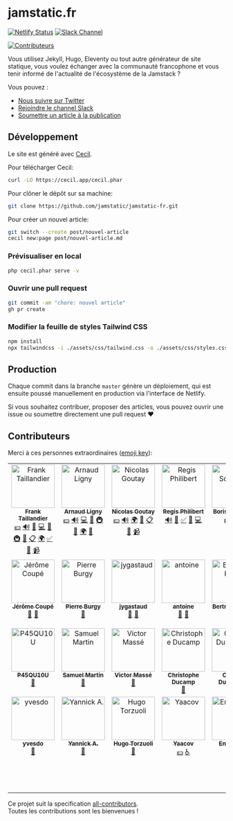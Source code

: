 # jamstatic.fr

[![Netlify Status](https://api.netlify.com/api/v1/badges/5f02cf72-0ba6-4fd3-a606-29262d8d8606/deploy-status)](https://app.netlify.com/sites/jamstatic/deploys)
[![Slack Channel](https://jamstatic.herokuapp.com/badge.svg)](https://jamstatic.herokuapp.com)
<!-- ALL-CONTRIBUTORS-BADGE:START - Do not remove or modify this section -->
[![Contributeurs](https://img.shields.io/badge/all_contributors-27-orange.svg?style=flat-square)](#contributeurs)
<!-- ALL-CONTRIBUTORS-BADGE:END -->

Vous utilisez Jekyll, Hugo, Eleventy ou tout autre générateur de site statique, vous
voulez échanger avec la communauté francophone et vous tenir informé de
l'actualité de l'écosystème de la Jamstack ?

Vous pouvez :

* [Nous suivre sur Twitter](https://twitter.com/jamstatic_fr)
* [Rejoindre le channel Slack](https://jamstatic.fr/slack/)
* [Soumettre un article à la publication](https://github.com/jamstatic/jamstatic-fr/projects/1)

## Développement

Le site est généré avec [Cecil](https://cecil.app).

Pour télécharger Cecil:

```bash
curl -LO https://cecil.app/cecil.phar
```

Pour clôner le dépôt sur sa machine:

```bash
git clone https://github.com/jamstatic/jamstatic-fr.git
```

Pour créer un nouvel article:

```bash
git switch --create post/nouvel-article
cecil new:page post/nouvel-article.md
```

### Prévisualiser en local

```bash
php cecil.phar serve -v
```

### Ouvrir une pull request

```bash
git commit -am "chore: nouvel article"
gh pr create
```

### Modifier la feuille de styles Tailwind CSS

```bash
npm install
npx tailwindcss -i ./assets/css/tailwind.css -o ./assets/css/styles.css
```

## Production

Chaque commit dans la branche `master` génère un déploiement, qui est ensuite poussé manuellement en production via l'interface de Netlify.

Si vous souhaitez contribuer, proposer des articles, vous pouvez ouvrir une issue ou soumettre directement une pull request :heart:

## Contributeurs

Merci à ces personnes extraordinaires ([emoji key](https://github.com/kentcdodds/all-contributors#emoji-key)):

<!-- ALL-CONTRIBUTORS-LIST:START - Do not remove or modify this section -->
<!-- prettier-ignore-start -->
<!-- markdownlint-disable -->
<table>
  <tbody>
    <tr>
      <td align="center" valign="top" width="14.28%"><a href="https://frank.taillandier.me"><img src="https://avatars3.githubusercontent.com/u/103008?v=4?s=100" width="100px;" alt="Frank Taillandier"/><br /><sub><b>Frank Taillandier</b></sub></a><br /><a href="#financial-DirtyF" title="Financial">💵</a> <a href="#audio-DirtyF" title="Audio">🔊</a> <a href="#blog-DirtyF" title="Blogposts">📝</a> <a href="https://github.com/jamstatic/jamstatic-fr/commits?author=DirtyF" title="Code">💻</a> <a href="#design-DirtyF" title="Design">🎨</a> <a href="#infra-DirtyF" title="Infrastructure (Hosting, Build-Tools, etc)">🚇</a> <a href="#maintenance-DirtyF" title="Maintenance">🚧</a> <a href="#eventOrganizing-DirtyF" title="Event Organizing">📋</a> <a href="#translation-DirtyF" title="Translation">🌍</a> <a href="#tutorial-DirtyF" title="Tutorials">✅</a> <a href="#talk-DirtyF" title="Talks">📢</a> <a href="#video-DirtyF" title="Videos">📹</a></td>
      <td align="center" valign="top" width="14.28%"><a href="https://arnaudligny.fr"><img src="https://avatars0.githubusercontent.com/u/80580?v=4?s=100" width="100px;" alt="Arnaud Ligny"/><br /><sub><b>Arnaud Ligny</b></sub></a><br /><a href="#financial-Narno" title="Financial">💵</a> <a href="#audio-Narno" title="Audio">🔊</a> <a href="https://github.com/jamstatic/jamstatic-fr/commits?author=Narno" title="Code">💻</a> <a href="#maintenance-Narno" title="Maintenance">🚧</a> <a href="#infra-Narno" title="Infrastructure (Hosting, Build-Tools, etc)">🚇</a> <a href="#blog-Narno" title="Blogposts">📝</a> <a href="#translation-Narno" title="Translation">🌍</a> <a href="#talk-Narno" title="Talks">📢</a></td>
      <td align="center" valign="top" width="14.28%"><a href="https://phacks.dev/"><img src="https://avatars1.githubusercontent.com/u/2587348?v=4?s=100" width="100px;" alt="Nicolas Goutay"/><br /><sub><b>Nicolas Goutay</b></sub></a><br /><a href="#financial-phacks" title="Financial">💵</a> <a href="#audio-phacks" title="Audio">🔊</a> <a href="#translation-phacks" title="Translation">🌍</a> <a href="#blog-phacks" title="Blogposts">📝</a> <a href="#eventOrganizing-phacks" title="Event Organizing">📋</a> <a href="#talk-phacks" title="Talks">📢</a> <a href="#video-phacks" title="Videos">📹</a></td>
      <td align="center" valign="top" width="14.28%"><a href="https://regisphilibert.com"><img src="https://avatars2.githubusercontent.com/u/1480503?v=4?s=100" width="100px;" alt="Regis Philibert"/><br /><sub><b>Regis Philibert</b></sub></a><br /><a href="#audio-regisphilibert" title="Audio">🔊</a> <a href="#blog-regisphilibert" title="Blogposts">📝</a> <a href="#tutorial-regisphilibert" title="Tutorials">✅</a> <a href="https://github.com/jamstatic/jamstatic-fr/pulls?q=is%3Apr+reviewed-by%3Aregisphilibert" title="Reviewed Pull Requests">👀</a> <a href="https://github.com/jamstatic/jamstatic-fr/commits?author=regisphilibert" title="Code">💻</a></td>
      <td align="center" valign="top" width="14.28%"><a href="https://boris.schapira.dev"><img src="https://avatars0.githubusercontent.com/u/284742?v=4?s=100" width="100px;" alt="Boris Schapira"/><br /><sub><b>Boris Schapira</b></sub></a><br /><a href="#financial-borisschapira" title="Financial">💵</a> <a href="https://github.com/jamstatic/jamstatic-fr/pulls?q=is%3Apr+reviewed-by%3Aborisschapira" title="Reviewed Pull Requests">👀</a> <a href="#blog-borisschapira" title="Blogposts">📝</a></td>
      <td align="center" valign="top" width="14.28%"><a href="https://nicolas-hoizey.com/"><img src="https://avatars2.githubusercontent.com/u/78213?v=4?s=100" width="100px;" alt="Nicolas Hoizey"/><br /><sub><b>Nicolas Hoizey</b></sub></a><br /><a href="#financial-nhoizey" title="Financial">💵</a> <a href="https://github.com/jamstatic/jamstatic-fr/pulls?q=is%3Apr+reviewed-by%3Anhoizey" title="Reviewed Pull Requests">👀</a> <a href="#blog-nhoizey" title="Blogposts">📝</a></td>
      <td align="center" valign="top" width="14.28%"><a href="https://www.goodmotion.fr"><img src="https://avatars2.githubusercontent.com/u/46760?v=4?s=100" width="100px;" alt="Patrick Faramaz"/><br /><sub><b>Patrick Faramaz</b></sub></a><br /><a href="#financial-ipatate" title="Financial">💵</a> <a href="#audio-ipatate" title="Audio">🔊</a> <a href="https://github.com/jamstatic/jamstatic-fr/commits?author=ipatate" title="Code">💻</a> <a href="#blog-ipatate" title="Blogposts">📝</a></td>
    </tr>
    <tr>
      <td align="center" valign="top" width="14.28%"><a href="https://www.webstoemp.com"><img src="https://avatars1.githubusercontent.com/u/657571?v=4?s=100" width="100px;" alt="Jérôme Coupé"/><br /><sub><b>Jérôme Coupé</b></sub></a><br /><a href="#blog-jeromecoupe" title="Blogposts">📝</a> <a href="https://github.com/jamstatic/jamstatic-fr/pulls?q=is%3Apr+reviewed-by%3Ajeromecoupe" title="Reviewed Pull Requests">👀</a></td>
      <td align="center" valign="top" width="14.28%"><a href="https://strapi.io"><img src="https://avatars0.githubusercontent.com/u/5550462?v=4?s=100" width="100px;" alt="Pierre Burgy"/><br /><sub><b>Pierre Burgy</b></sub></a><br /><a href="#blog-pierreburgy" title="Blogposts">📝</a></td>
      <td align="center" valign="top" width="14.28%"><a href="http://gastaud.io"><img src="https://avatars3.githubusercontent.com/u/1499325?v=4?s=100" width="100px;" alt="jygastaud"/><br /><sub><b>jygastaud</b></sub></a><br /><a href="#plugin-jygastaud" title="Plugin/utility libraries">🔌</a> <a href="https://github.com/jamstatic/jamstatic-fr/pulls?q=is%3Apr+reviewed-by%3Ajygastaud" title="Reviewed Pull Requests">👀</a></td>
      <td align="center" valign="top" width="14.28%"><a href="https://www.quaternum.net"><img src="https://avatars2.githubusercontent.com/u/6869488?v=4?s=100" width="100px;" alt="antoine"/><br /><sub><b>antoine</b></sub></a><br /><a href="#blog-antoinentl" title="Blogposts">📝</a> <a href="https://github.com/jamstatic/jamstatic-fr/pulls?q=is%3Apr+reviewed-by%3Aantoinentl" title="Reviewed Pull Requests">👀</a></td>
      <td align="center" valign="top" width="14.28%"><a href="http://bertrandkeller.info"><img src="https://avatars2.githubusercontent.com/u/1500301?v=4?s=100" width="100px;" alt="Bertrand Keller"/><br /><sub><b>Bertrand Keller</b></sub></a><br /><a href="#blog-bertrandkeller" title="Blogposts">📝</a> <a href="https://github.com/jamstatic/jamstatic-fr/commits?author=bertrandkeller" title="Code">💻</a></td>
      <td align="center" valign="top" width="14.28%"><a href="https://github.com/Natouille"><img src="https://avatars0.githubusercontent.com/u/2006947?v=4?s=100" width="100px;" alt="Nathalie Rosenberg"/><br /><sub><b>Nathalie Rosenberg</b></sub></a><br /><a href="https://github.com/jamstatic/jamstatic-fr/pulls?q=is%3Apr+reviewed-by%3ANatouille" title="Reviewed Pull Requests">👀</a></td>
      <td align="center" valign="top" width="14.28%"><a href="https://tut-tuuut.github.io"><img src="https://avatars0.githubusercontent.com/u/1035145?v=4?s=100" width="100px;" alt="Agnès Haasser"/><br /><sub><b>Agnès Haasser</b></sub></a><br /><a href="https://github.com/jamstatic/jamstatic-fr/pulls?q=is%3Apr+reviewed-by%3Atut-tuuut" title="Reviewed Pull Requests">👀</a></td>
    </tr>
    <tr>
      <td align="center" valign="top" width="14.28%"><a href="https://github.com/P45QU10U"><img src="https://avatars2.githubusercontent.com/u/1941272?v=4?s=100" width="100px;" alt="P45QU10U"/><br /><sub><b>P45QU10U</b></sub></a><br /><a href="https://github.com/jamstatic/jamstatic-fr/pulls?q=is%3Apr+reviewed-by%3AP45QU10U" title="Reviewed Pull Requests">👀</a></td>
      <td align="center" valign="top" width="14.28%"><a href="http://blog.creaone.fr"><img src="https://avatars3.githubusercontent.com/u/34697?v=4?s=100" width="100px;" alt="Samuel Martin"/><br /><sub><b>Samuel Martin</b></sub></a><br /><a href="https://github.com/jamstatic/jamstatic-fr/pulls?q=is%3Apr+reviewed-by%3Amartinsam" title="Reviewed Pull Requests">👀</a></td>
      <td align="center" valign="top" width="14.28%"><a href="https://inwardmovement.github.io"><img src="https://avatars0.githubusercontent.com/u/9438102?v=4?s=100" width="100px;" alt="Victor Massé"/><br /><sub><b>Victor Massé</b></sub></a><br /><a href="https://github.com/jamstatic/jamstatic-fr/pulls?q=is%3Apr+reviewed-by%3Ainwardmovement" title="Reviewed Pull Requests">👀</a></td>
      <td align="center" valign="top" width="14.28%"><a href="https://christopheducamp.com/"><img src="https://avatars1.githubusercontent.com/u/174418?v=4?s=100" width="100px;" alt="Christophe Ducamp"/><br /><sub><b>Christophe Ducamp</b></sub></a><br /><a href="https://github.com/jamstatic/jamstatic-fr/pulls?q=is%3Apr+reviewed-by%3AChristopheDucamp" title="Reviewed Pull Requests">👀</a></td>
      <td align="center" valign="top" width="14.28%"><a href="https://github.com/inseo"><img src="https://avatars3.githubusercontent.com/u/2088264?v=4?s=100" width="100px;" alt="Corinne Durrmeyer"/><br /><sub><b>Corinne Durrmeyer</b></sub></a><br /><a href="https://github.com/jamstatic/jamstatic-fr/pulls?q=is%3Apr+reviewed-by%3Ainseo" title="Reviewed Pull Requests">👀</a></td>
      <td align="center" valign="top" width="14.28%"><a href="http://laurent.la"><img src="https://avatars1.githubusercontent.com/u/6553086?v=4?s=100" width="100px;" alt="Laurent de Lacerda"/><br /><sub><b>Laurent de Lacerda</b></sub></a><br /><a href="https://github.com/jamstatic/jamstatic-fr/pulls?q=is%3Apr+reviewed-by%3Alaurent-d" title="Reviewed Pull Requests">👀</a></td>
      <td align="center" valign="top" width="14.28%"><a href="https://polkatulk.com/en"><img src="https://avatars3.githubusercontent.com/u/164912?v=4?s=100" width="100px;" alt="Uxlco"/><br /><sub><b>Uxlco</b></sub></a><br /><a href="https://github.com/jamstatic/jamstatic-fr/pulls?q=is%3Apr+reviewed-by%3Ajonathanulco" title="Reviewed Pull Requests">👀</a></td>
    </tr>
    <tr>
      <td align="center" valign="top" width="14.28%"><a href="https://github.com/yvesdo"><img src="https://avatars2.githubusercontent.com/u/5601690?v=4?s=100" width="100px;" alt="yvesdo"/><br /><sub><b>yvesdo</b></sub></a><br /><a href="https://github.com/jamstatic/jamstatic-fr/pulls?q=is%3Apr+reviewed-by%3Ayvesdo" title="Reviewed Pull Requests">👀</a></td>
      <td align="center" valign="top" width="14.28%"><a href="https://gitlab.com/yannicka"><img src="https://avatars0.githubusercontent.com/u/22885898?v=4?s=100" width="100px;" alt="Yannick A."/><br /><sub><b>Yannick A.</b></sub></a><br /><a href="https://github.com/jamstatic/jamstatic-fr/pulls?q=is%3Apr+reviewed-by%3Ayannicka" title="Reviewed Pull Requests">👀</a></td>
      <td align="center" valign="top" width="14.28%"><a href="https://zooly.surge.sh/"><img src="https://avatars1.githubusercontent.com/u/7328625?v=4?s=100" width="100px;" alt="Hugo Torzuoli"/><br /><sub><b>Hugo Torzuoli</b></sub></a><br /><a href="https://github.com/jamstatic/jamstatic-fr/pulls?q=is%3Apr+reviewed-by%3AHZooly" title="Reviewed Pull Requests">👀</a></td>
      <td align="center" valign="top" width="14.28%"><a href="http://www.goodimpact.studio"><img src="https://avatars0.githubusercontent.com/u/11678850?v=4?s=100" width="100px;" alt="Yaacov"/><br /><sub><b>Yaacov</b></sub></a><br /><a href="#financial-yaaax" title="Financial">💵</a> <a href="#a11y-yaaax" title="Accessibility">️️️️♿️</a></td>
      <td align="center" valign="top" width="14.28%"><a href="https://blog.ticabri.com"><img src="https://avatars1.githubusercontent.com/u/701648?v=4?s=100" width="100px;" alt="Enguerran"/><br /><sub><b>Enguerran</b></sub></a><br /><a href="https://github.com/jamstatic/jamstatic-fr/commits?author=enguerran" title="Documentation">📖</a></td>
      <td align="center" valign="top" width="14.28%"><a href="https://arnaudligny.fr/"><img src="https://avatars.githubusercontent.com/u/80580?v=4?s=100" width="100px;" alt="Arnaud Ligny"/><br /><sub><b>Arnaud Ligny</b></sub></a><br /><a href="#a11y-ArnaudLigny" title="Accessibility">️️️️♿️</a> <a href="#question-ArnaudLigny" title="Answering Questions">💬</a> <a href="#audio-ArnaudLigny" title="Audio">🔊</a> <a href="#blog-ArnaudLigny" title="Blogposts">📝</a> <a href="https://github.com/jamstatic/jamstatic-fr/issues?q=author%3AArnaudLigny" title="Bug reports">🐛</a> <a href="https://github.com/jamstatic/jamstatic-fr/commits?author=ArnaudLigny" title="Code">💻</a> <a href="#content-ArnaudLigny" title="Content">🖋</a> <a href="#data-ArnaudLigny" title="Data">🔣</a> <a href="#design-ArnaudLigny" title="Design">🎨</a> <a href="https://github.com/jamstatic/jamstatic-fr/commits?author=ArnaudLigny" title="Documentation">📖</a> <a href="#ideas-ArnaudLigny" title="Ideas, Planning, & Feedback">🤔</a> <a href="#infra-ArnaudLigny" title="Infrastructure (Hosting, Build-Tools, etc)">🚇</a> <a href="#maintenance-ArnaudLigny" title="Maintenance">🚧</a> <a href="#mentoring-ArnaudLigny" title="Mentoring">🧑‍🏫</a> <a href="#projectManagement-ArnaudLigny" title="Project Management">📆</a> <a href="https://github.com/jamstatic/jamstatic-fr/pulls?q=is%3Apr+reviewed-by%3AArnaudLigny" title="Reviewed Pull Requests">👀</a> <a href="#talk-ArnaudLigny" title="Talks">📢</a> <a href="#translation-ArnaudLigny" title="Translation">🌍</a></td>
    </tr>
  </tbody>
</table>

<!-- markdownlint-restore -->
<!-- prettier-ignore-end -->

<!-- ALL-CONTRIBUTORS-LIST:END -->

Ce projet suit la specification [all-contributors](https://github.com/kentcdodds/all-contributors).  
Toutes les contributions sont les bienvenues !
